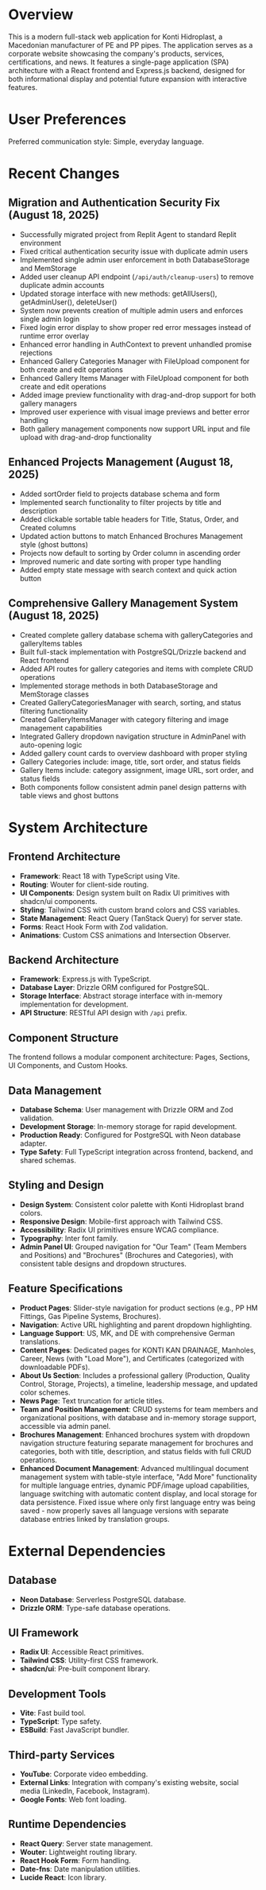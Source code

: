 # Overview

This is a modern full-stack web application for Konti Hidroplast, a Macedonian manufacturer of PE and PP pipes. The application serves as a corporate website showcasing the company's products, services, certifications, and news. It features a single-page application (SPA) architecture with a React frontend and Express.js backend, designed for both informational display and potential future expansion with interactive features.

# User Preferences

Preferred communication style: Simple, everyday language.

# Recent Changes

## Migration and Authentication Security Fix (August 18, 2025)
- Successfully migrated project from Replit Agent to standard Replit environment
- Fixed critical authentication security issue with duplicate admin users
- Implemented single admin user enforcement in both DatabaseStorage and MemStorage
- Added user cleanup API endpoint (`/api/auth/cleanup-users`) to remove duplicate admin accounts
- Updated storage interface with new methods: getAllUsers(), getAdminUser(), deleteUser()
- System now prevents creation of multiple admin users and enforces single admin login
- Fixed login error display to show proper red error messages instead of runtime error overlay
- Enhanced error handling in AuthContext to prevent unhandled promise rejections
- Enhanced Gallery Categories Manager with FileUpload component for both create and edit operations
- Enhanced Gallery Items Manager with FileUpload component for both create and edit operations
- Added image preview functionality with drag-and-drop support for both gallery managers
- Improved user experience with visual image previews and better error handling
- Both gallery management components now support URL input and file upload with drag-and-drop functionality

## Enhanced Projects Management (August 18, 2025)
- Added sortOrder field to projects database schema and form
- Implemented search functionality to filter projects by title and description
- Added clickable sortable table headers for Title, Status, Order, and Created columns
- Updated action buttons to match Enhanced Brochures Management style (ghost buttons)
- Projects now default to sorting by Order column in ascending order
- Improved numeric and date sorting with proper type handling
- Added empty state message with search context and quick action button

## Comprehensive Gallery Management System (August 18, 2025)
- Created complete gallery database schema with galleryCategories and galleryItems tables
- Built full-stack implementation with PostgreSQL/Drizzle backend and React frontend
- Added API routes for gallery categories and items with complete CRUD operations
- Implemented storage methods in both DatabaseStorage and MemStorage classes
- Created GalleryCategoriesManager with search, sorting, and status filtering functionality
- Created GalleryItemsManager with category filtering and image management capabilities
- Integrated Gallery dropdown navigation structure in AdminPanel with auto-opening logic
- Added gallery count cards to overview dashboard with proper styling
- Gallery Categories include: image, title, sort order, and status fields
- Gallery Items include: category assignment, image URL, sort order, and status fields
- Both components follow consistent admin panel design patterns with table views and ghost buttons

# System Architecture

## Frontend Architecture
- **Framework**: React 18 with TypeScript using Vite.
- **Routing**: Wouter for client-side routing.
- **UI Components**: Design system built on Radix UI primitives with shadcn/ui components.
- **Styling**: Tailwind CSS with custom brand colors and CSS variables.
- **State Management**: React Query (TanStack Query) for server state.
- **Forms**: React Hook Form with Zod validation.
- **Animations**: Custom CSS animations and Intersection Observer.

## Backend Architecture
- **Framework**: Express.js with TypeScript.
- **Database Layer**: Drizzle ORM configured for PostgreSQL.
- **Storage Interface**: Abstract storage interface with in-memory implementation for development.
- **API Structure**: RESTful API design with `/api` prefix.

## Component Structure
The frontend follows a modular component architecture: Pages, Sections, UI Components, and Custom Hooks.

## Data Management
- **Database Schema**: User management with Drizzle ORM and Zod validation.
- **Development Storage**: In-memory storage for rapid development.
- **Production Ready**: Configured for PostgreSQL with Neon database adapter.
- **Type Safety**: Full TypeScript integration across frontend, backend, and shared schemas.

## Styling and Design
- **Design System**: Consistent color palette with Konti Hidroplast brand colors.
- **Responsive Design**: Mobile-first approach with Tailwind CSS.
- **Accessibility**: Radix UI primitives ensure WCAG compliance.
- **Typography**: Inter font family.
- **Admin Panel UI**: Grouped navigation for "Our Team" (Team Members and Positions) and "Brochures" (Brochures and Categories), with consistent table designs and dropdown structures.

## Feature Specifications
- **Product Pages**: Slider-style navigation for product sections (e.g., PP HM Fittings, Gas Pipeline Systems, Brochures).
- **Navigation**: Active URL highlighting and parent dropdown highlighting.
- **Language Support**: US, MK, and DE with comprehensive German translations.
- **Content Pages**: Dedicated pages for KONTI KAN DRAINAGE, Manholes, Career, News (with "Load More"), and Certificates (categorized with downloadable PDFs).
- **About Us Section**: Includes a professional gallery (Production, Quality Control, Storage, Projects), a timeline, leadership message, and updated color schemes.
- **News Page**: Text truncation for article titles.
- **Team and Position Management**: CRUD systems for team members and organizational positions, with database and in-memory storage support, accessible via admin panel.
- **Brochures Management**: Enhanced brochures system with dropdown navigation structure featuring separate management for brochures and categories, both with title, description, and status fields with full CRUD operations.
- **Enhanced Document Management**: Advanced multilingual document management system with table-style interface, "Add More" functionality for multiple language entries, dynamic PDF/image upload capabilities, language switching with automatic content display, and local storage for data persistence. Fixed issue where only first language entry was being saved - now properly saves all language versions with separate database entries linked by translation groups.

# External Dependencies

## Database
- **Neon Database**: Serverless PostgreSQL database.
- **Drizzle ORM**: Type-safe database operations.

## UI Framework
- **Radix UI**: Accessible React primitives.
- **Tailwind CSS**: Utility-first CSS framework.
- **shadcn/ui**: Pre-built component library.

## Development Tools
- **Vite**: Fast build tool.
- **TypeScript**: Type safety.
- **ESBuild**: Fast JavaScript bundler.

## Third-party Services
- **YouTube**: Corporate video embedding.
- **External Links**: Integration with company's existing website, social media (LinkedIn, Facebook, Instagram).
- **Google Fonts**: Web font loading.

## Runtime Dependencies
- **React Query**: Server state management.
- **Wouter**: Lightweight routing library.
- **React Hook Form**: Form handling.
- **Date-fns**: Date manipulation utilities.
- **Lucide React**: Icon library.